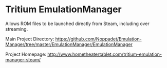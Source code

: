 # Tritium EmulationManager
Allows ROM files to be launched directly from Steam, including over streaming.

Main Project Directory: https://github.com/Noppadet/Emulation-Manager/tree/master/EmulationManager/EmulationManager

Project Homepage: http://www.hometheatertablet.com/tritium-emulation-manager-steam/
